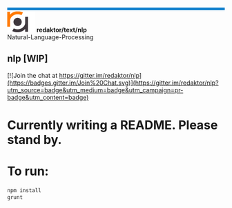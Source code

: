 ![-](https://raw.githubusercontent.com/redaktor/style/master/assets/readme/lineBlue.png)<br>
![logo](https://raw.githubusercontent.com/redaktor/style/master/assets/readme/logo.png)
**redaktor/text/nlp**<br>
Natural-Language-Processing

## nlp [WIP]

[![Join the chat at https://gitter.im/redaktor/nlp](https://badges.gitter.im/Join%20Chat.svg)](https://gitter.im/redaktor/nlp?utm_source=badge&utm_medium=badge&utm_campaign=pr-badge&utm_content=badge)

# Currently writing a README. Please stand by.

# To run:
```
npm install
grunt
```
